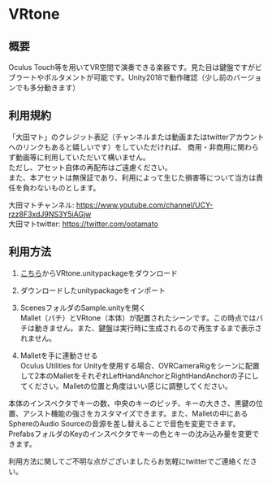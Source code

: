 # VRtone

## 概要
Oculus Touch等を用いてVR空間で演奏できる楽器です。見た目は鍵盤ですがビブラートやポルタメントが可能です。Unity2018で動作確認（少し前のバージョンでも多分動きます）

## 利用規約
「大田マト」のクレジット表記（チャンネルまたは動画またはtwitterアカウントへのリンクもあると嬉しいです）をしていただければ、
商用・非商用に関わらず動画等に利用していただいて構いません。  
ただし、アセット自体の再配布はご遠慮ください。  
また、本アセットは無保証であり、利用によって生じた損害等について当方は責任を負わないものとします。

大田マトチャンネル: https://www.youtube.com/channel/UCY-rzz8F3xdJ9NS3Y5iAGjw  
大田マトtwitter: https://twitter.com/ootamato

## 利用方法
1. [こちら](https://github.com/forte1st/VRtone/releases)からVRtone.unitypackageをダウンロード  

2. ダウンロードしたunitypackageをインポート  

3. ScenesフォルダのSample.unityを開く  
Mallet（バチ）とVRtone（本体）が配置されたシーンです。この時点ではバチは動きません。また、鍵盤は実行時に生成されるので再生するまで表示されません。 
  
4. Malletを手に連動させる  
Oculus Utilities for Unityを使用する場合、OVRCameraRigをシーンに配置して2本のMalletをそれぞれLeftHandAnchorとRightHandAnchorの子にしてください。Malletの位置と角度はいい感じに調整してください。  

本体のインスペクタでキーの数、中央のキーのピッチ、キーの大きさ、黒鍵の位置、アシスト機能の強さをカスタマイズできます。また、Malletの中にあるSphereのAudio Sourceの音源を差し替えることで音色を変更できます。PrefabsフォルダのKeyのインスペクタでキーの色とキーの沈み込み量を変更できます。  

利用方法に関してご不明な点がございましたらお気軽にtwitterでご連絡ください。
